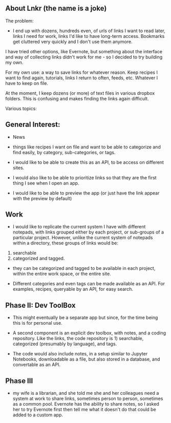 ## About Lnkr (the name is a joke)

The problem:

- I end up with dozens, hundreds even, of urls of links I want to read later, links I need for work, links I'd like to have long-term access. Bookmarks get cluttered very quickly and I don't use them anymore.

I have tried other options, like Evernote, but something about the interface and way of collecting links didn't work for me - so I decided to try building my own.

For my own use: a way to save links for whatever reason. Keep recipes I want to find again, tutorials, links I return to often, feeds, etc. Whatever I have to keep on file.

At the moment, I keep dozens (or more) of text files in various dropbox folders. This is confusing and makes finding the links again difficult.

Various topics:

## General Interest:

- News

- things like recipes I want on file and want to be able to categorize and find easily, by category, sub-categories, or tags.
- I would like to be able to create this as an API, to be access on different sites.

- I would also like to be able to prioritize links so that they are the first thing I see when I open an app.

- I would like to be able to preview the app (or just have the link appear with the preview by default)

## Work

- I would like to replicate the current system I have with different notepads, with links grouped either by each project, or sub-groups of a particular project. However, unlike the current system of notepads within a directory, these groups of links would be:

1. searchable
2. categorized and tagged.

- they can be categorized and tagged to be available in each project, within the entire work space, or the entire site.

- Different categories and even tags can be made available as an API. For examples, recipes, queryable by an API, for easy search.

## Phase II: Dev ToolBox

- This might eventually be a separate app but since, for the time being this is for personal use.

- A second component is an explicit dev toolbox, with notes, and a coding repository. Like the links, the code repository is 1) searchable, categorized (presumably by language), and tags.
- The code would also include notes, in a setup similar to Jupyter Notebooks, downloadable as a file, but also stored in a database, and convertable as an API.

## Phase III

- my wife is a librarian, and she told me she and her colleagues need a system at work to share links, sometimes person to person, sometimes as a common pool. Evernote has the ability to share notes, so I asked her to try Evernote first then tell me what it doesn't do that could be added to a custom app.
